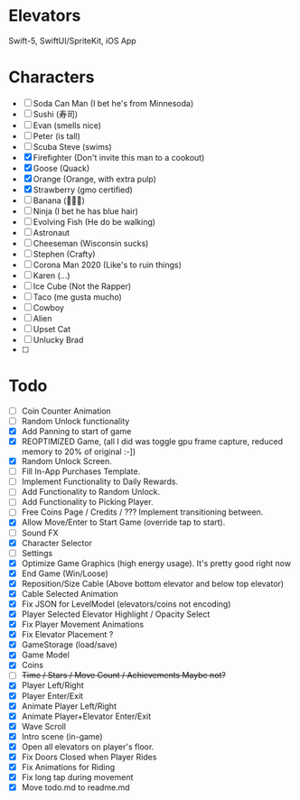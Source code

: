 # Elevators
Swift-5, SwiftUI/SpriteKit, iOS App

# Characters
- [ ] Soda Can Man (I bet he's from Minnesoda)
- [ ] Sushi (寿司)
- [ ] Evan (smells nice)
- [ ] Peter (is tall)
- [ ] Scuba Steve (swims)
- [x] Firefighter (Don't invite this man to a cookout)
- [x] Goose (Quack)
- [x] Orange (Orange, with extra pulp)
- [x] Strawberry (gmo certified)
- [ ] Banana (🍌🦍🥵)
- [ ] Ninja (I bet he has blue hair)
- [ ] Evolving Fish (He do be walking)
- [ ] Astronaut
- [ ] Cheeseman (Wisconsin sucks)
- [ ] Stephen (Crafty)
- [ ] Corona Man 2020 (Like's to ruin things)
- [ ] Karen (...)
- [ ] Ice Cube (Not the Rapper)
- [ ] Taco (me gusta mucho)
- [ ] Cowboy
- [ ] Alien 
- [ ] Upset Cat
- [ ] Unlucky Brad
- [ ] 

# Todo
- [ ] Coin Counter Animation
- [ ] Random Unlock functionality
- [x] Add Panning to start of game
- [x] REOPTIMIZED Game, (all I did was toggle gpu frame capture, reduced memory to 20% of original :-])
- [x] Random Unlock Screen.
- [ ] Fill In-App Purchases Template.
- [ ] Implement Functionality to Daily Rewards.
- [ ] Add Functionality to Random Unlock.
- [ ] Add Functionality to Picking Player.
- [ ] Free Coins Page / Credits / ??? Implement transitioning between.
- [x] Allow Move/Enter to Start Game (override tap to start).
- [ ] Sound FX
- [x] Character Selector
- [ ] Settings
- [x] Optimize Game Graphics (high energy usage). It's pretty good right now
- [x] End Game (Win/Loose)
- [x] Reposition/Size Cable (Above bottom elevator and below top elevator)
- [x] Cable Selected Animation
- [x] Fix JSON for LevelModel (elevators/coins not encoding)
- [x] Player Selected Elevator Highlight / Opacity Select
- [x] Fix Player Movement Animations
- [x] Fix Elevator Placement ?
- [x] GameStorage (load/save)
- [x] Game Model
- [x] Coins
- [ ] ~~Time / Stars / Move Count / Achievements      Maybe not?~~
- [x] Player Left/Right
- [x] Player Enter/Exit
- [x] Animate Player Left/Right
- [x] Animate Player+Elevator Enter/Exit
- [x] Wave Scroll
- [x] Intro scene (in-game)
- [x] Open all elevators on player's floor.
- [x] Fix Doors Closed when Player Rides
- [x] Fix Animations for Riding
- [x] Fix long tap during movement
- [x] Move todo.md to readme.md
